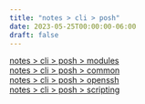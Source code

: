 ```yaml
---
title: "notes > cli > posh"
date: 2023-05-25T00:00:00-06:00
draft: false
---
```


[notes > cli > posh > modules](modules)  
[notes > cli > posh > common](common.md)  
[notes > cli > posh > openssh](openssh.md)  
[notes > cli > posh > scripting](scripting.md)  
